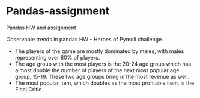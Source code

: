 # Pandas-assignment
Pandas HW and assignment

Observable trends in pandas HW - Heroes of Pymoli challenge.

- The players of the game are mostly dominated by males, with males representing over 80% of players.
- The age group with the most players is the 20-24 age group which has almost double the number of players of the next most popular age group, 15-19. These two age groups bring in the most revenue as well.
- The most popular item, which doubles as the most profitable item, is the Final Critic.

